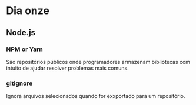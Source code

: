 # Dia onze

## Node.js

### NPM or Yarn
São repositórios públicos onde programadores armazenam bibliotecas com intuito de ajudar resolver problemas mais comuns.

### gitignore
Ignora arquivos selecionados quando for exxportado para um repositório.

